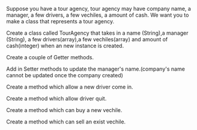Suppose you have a tour agency, tour agency may have company name, a manager, a few drivers, a few vechiles, a amount of cash. We want you to make a class that represents a tour agency.

Create a class called TourAgency that takes in a name (String),a manager (String), a few drivers(array),a few vechiles(array) and amount of cash(integer) when an new instance is created.

Create a couple of Getter methods.

Add in Setter methods to update the manager's name.(company's name cannot be updated once the company created)

Create a method which allow a new driver come in.

Create a method which allow driver quit.

Create a method which can buy a new vechile.

Create a method which can sell an exist vechile.  
